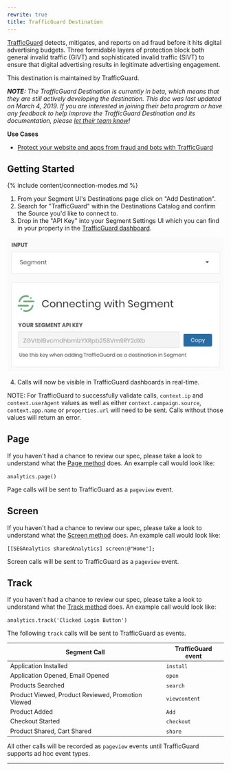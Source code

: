 ```yaml
---
rewrite: true
title: TrafficGuard Destination
---
```

[TrafficGuard](https://trafficguard.ai/?utm_source=segmentio&utm_medium=docs&utm_campaign=partners) detects, mitigates, and reports on ad fraud before it hits digital advertising budgets. Three formidable layers of protection block both general invalid traffic (GIVT) and sophisticated invalid traffic (SIVT) to ensure that digital advertising results in legitimate advertising engagement.

This destination is maintained by TrafficGuard.

_**NOTE:** The TrafficGuard Destination is currently in beta, which means that they are still actively developing the destination. This doc was last updated on March 4, 2019. If you are interested in joining their beta program or have any feedback to help improve the TrafficGuard Destination and its documentation, please [let  their team know](mailto:support@trafficguard.ai)!_

**Use Cases**

* [Protect your website and apps from fraud and bots with TrafficGuard](https://segment.com/recipes/trafficguard-website-app-protection/)

## Getting Started

{% include content/connection-modes.md %}

1. From your Segment UI's Destinations page click on "Add Destination".
2. Search for "TrafficGuard" within the Destinations Catalog and confirm the Source you'd like to connect to.
3. Drop in the "API Key" into your Segment Settings UI which you can find in your property in the [TrafficGuard dashboard](https://dash.trafficguard.ai/dashboard).

![](./images/trafficguard.png)

4. Calls will now be visible in TrafficGuard dashboards in real-time.

NOTE: For TrafficGuard to successfully validate calls, `context.ip` and `context.userAgent` values as well as either `context.campaign.source`, `context.app.name` or `properties.url` will need to be sent. Calls without those values will return an error.


## Page

If you haven't had a chance to review our spec, please take a look to understand what the [Page method](https://segment.com/docs/spec/page/) does. An example call would look like:

```
analytics.page()
```

Page calls will be sent to TrafficGuard as a `pageview` event.


## Screen

If you haven't had a chance to review our spec, please take a look to understand what the [Screen method](https://segment.com/docs/spec/page/) does. An example call would look like:

```
[[SEGAnalytics sharedAnalytics] screen:@"Home"];
```

Screen calls will be sent to TrafficGuard as a `pageview` event.


## Track

If you haven't had a chance to review our spec, please take a look to understand what the [Track method](https://segment.com/docs/spec/track/) does. An example call would look like:

```
analytics.track('Clicked Login Button')
```

The following `track` calls will be sent to TrafficGuard as events.

| Segment Call | TrafficGuard event |
| -------- | -------- |
| Application Installed | `install` |
| Application Opened, Email Opened | `open` |
| Products Searched | `search` |
| Product Viewed, Product Reviewed, Promotion Viewed | `viewcontent` |
| Product Added | `Add` |
| Checkout Started | `checkout` |
| Product Shared, Cart Shared | `share` |

All other calls will be recorded as `pageview` events until TrafficGuard supports ad hoc event types.

---
